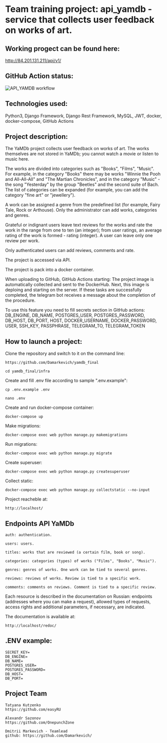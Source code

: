 # Team training project: api_yamdb - service that collects user feedback on works of art.


## Working progect can be found here:
http://84.201.131.211/api/v1/

## GitHub Action status:
![API_YAMDB workflow](https://github.com/damarkevich/yamdb_final/actions/workflows/yamdb_workflow.yml/badge.svg)

## Technologies used:
Python3, Django Framework, Django Rest Framework, MySQL, JWT, docker, docker-compose, GitHub Actions

## Project description:

The YaMDb project collects user feedback on works of art. The works themselves are not stored in YaMDb; you cannot watch a movie or listen to music here.

The works are divided into categories such as "Books", "Films", "Music". For example, in the category "Books" there may be works "Winnie the Pooh and All-All-All" and "The Martian Chronicles", and in the category "Music" - the song "Yesterday" by the group "Beetles" and the second suite of Bach. The list of categories can be expanded (for example, you can add the category "fine art" or "jewellery").

A work can be assigned a genre from the predefined list (for example, Fairy Tale, Rock or Arthouse).
Only the administrator can add works, categories and genres.

Grateful or indignant users leave text reviews for the works and rate the work in the range from one to ten (an integer); from user ratings, an average rating of the work is formed - rating (integer). A user can leave only one review per work.

Only authenticated users can add reviews, comments and rate.

The project is accessed via API.

The project is pack into a docker container.

When uploading to GitHub, GitHub Actions starting: The project image is automatically collected and sent to the DockerHub. Next, this image is deploing and starting on the server. If these tasks are successfully completed, the telegram bot receives a message about the completion of the procedure. 

To use this feature you need to fill secrets section in GitHub actions: DB_ENGINE, DB_NAME, POSTGRES_USER, POSTGRES_PASSWORD, DB_HOST, DB_PORT, HOST, DOCKER_USERNAME, DOCKER_PASSWORD, USER, SSH_KEY, PASSPHRASE, TELEGRAM_TO, TELEGRAM_TOKEN 


## How to launch a project:

Clone the repository and switch to it on the command line:

```
https://github.com/Damarkevich/yamdb_final
```

```
cd yamdb_final/infra
```

Create and fill .env file according to sample ".env.example":

```
cp .env.example .env
```
```
nano .env 
```

Create and run docker-compose container:

```
docker-compose up
```

Make migrations:

```
docker-compose exec web python manage.py makemigrations
```

Run migrations:

```
docker-compose exec web python manage.py migrate
```

Create superuser:

```
docker-compose exec web python manage.py createsuperuser
```

Collect static:

```
docker-compose exec web python manage.py collectstatic --no-input 
```

Project reacheble at:

```
http://localhost/
```


## Endpoints API YaMDb
```
auth: authentication.
```
```
users: users.
```
```
titles: works that are reviewed (a certain film, book or song).
```
```
categories: categories (types) of works ("Films", "Books", "Music").
```
```
genres: genres of works. One work can be tied to several genres.
```
```
reviews: reviews of works. Review is tied to a specific work.
```
```
comments: comments on reviews. Comment is tied to a specific review.
```
Each resource is described in the documentation on Russian: endpoints (addresses where you can make a request), allowed types of requests, access rights and additional parameters, if necessary, are indicated.

The documentation is available at:

```
http://localhost/redoc/
```

## .ENV example:

```
SECRET_KEY=
DB_ENGINE=
DB_NAME=
POSTGRES_USER=
POSTGRES_PASSWORD=
DB_HOST=
DB_PORT=
```

## Project Team

```
Tatyana Kutzenko
https://github.com/easyRU
```

```
Alexandr Sazonov
https://github.com/OnepunchZone
```

```
Dmitrii Markevich - Teamlead
github: https://github.com/Damarkevich/
```